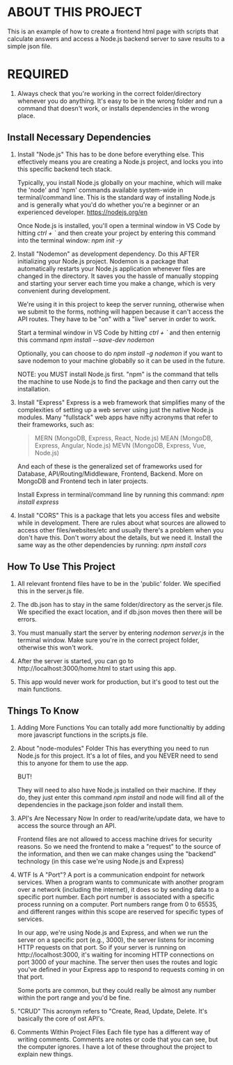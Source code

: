 # ABOUT THIS PROJECT

This is an example of how to create a frontend html page with scripts that calculate answers
and access a Node.js backend server to save results to a simple json file.

# REQUIRED

1. Always check that you're working in the correct folder/directory whenever you do anything. It's easy to be in the wrong folder and run a command that doesn't work, or installs dependencies in the wrong place.

## Install Necessary Dependencies

1. Install "Node.js"
   This has to be done before everything else. This effectively means you are creating a Node.js project, and locks you into this specific backend tech stack.

   Typically, you install Node.js globally on your machine, which will make the 'node' and 'npm' commands available system-wide in terminal/command line. This is the standard way of installing Node.js and is generally what you'd do whether you're a beginner or an experienced developer.
   https://nodejs.org/en

   Once Node.js is installed, you'll open a terminal window in VS Code by hitting _ctrl + `_ and then create your project by entering this command into the terminal window: _npm init -y_

2. Install "Nodemon" as development dependency.
   Do this AFTER initializing your Node.js project. Nodemon is a package that automatically restarts your Node.js application whenever files are changed in the directory. It saves you the hassle of manually stopping and starting your server each time you make a change, which is very convenient during development.

   We're using it in this project to keep the server running, otherwise when we submit to the forms, nothing will happen because it can't access the API routes. They have to be "on" with a "live" server in order to work.

   Start a terminal window in VS Code by hitting _ctrl + `_ and then enternig this command _npm install --save-dev nodemon_

   Optionally, you can choose to do _npm install -g nodemon_ if you want to save nodemon to your machine globablly so it can be used in the future.

   NOTE: you MUST install Node.js first. "npm" is the command that tells the machine to use Node.js to find the package and then carry out the installation.

3. Install "Express"
   Express is a web framework that simplifies many of the complexities of setting up a web server using just the native Node.js modules. Many "fullstack" web apps have nifty acronyms that refer to their frameworks, such as:

   > MERN (MongoDB, Express, React, Node.js)
   > MEAN (MongoDB, Express, Angular, Node.js)
   > MEVN (MongoDB, Express, Vue, Node.js)

   And each of these is the generalized set of frameworks used for Database, API/Routing/Middleware, Frontend, Backend. More on MongoDB and Frontend tech in later projects.

   Install Express in terminal/command line by running this command: _npm install express_

4. Install "CORS"
   This is a package that lets you access files and website while in development. There are rules about what sources are allowed to access other files/websites/etc and usually there's a problem when you don't have this. Don't worry about the details, but we need it. Install the same way as the other dependencies by running: _npm install cors_

## How To Use This Project

1. All relevant frontend files have to be in the 'public' folder. We specified this in the server.js file.

2. The db.json has to stay in the same folder/directory as the server.js file. We specified the exact location, and if db.json moves then there will be errors.

3. You must manually start the server by entering _nodemon server.js_ in the terminal window. Make sure you're in the correct project folder, otherwise this won't work.

4. After the server is started, you can go to http://localhost:3000/home.html to start using this app.

5. This app would never work for production, but it's good to test out the main functions.

## Things To Know

1. Adding More Functions
   You can totally add more functionaltiy by adding more javascript functions in the scripts.js file.

2. About "node-modules" Folder
   This has everything you need to run Node.js for this project. It's a lot of files, and you NEVER need to send this to anyone for them to use the app.

   BUT!

   They will need to also have Node.js installed on their machine. If they do, they just enter this command _npm install_ and node will find all of the dependencies in the package.json folder and install them.

3. API's Are Necessary Now
   In order to read/write/update data, we have to access the source through an API.

   Frontend files are not allowed to access machine drives for security reasons. So we need the frontend to make a "request" to the source of the information, and then we can make changes using the "backend" technology (in this case we're using Node.js and Express)

4. WTF Is A "Port"?
   A port is a communication endpoint for network services. When a program wants to communicate with another program over a network (including the internet), it does so by sending data to a specific port number. Each port number is associated with a specific process running on a computer. Port numbers range from 0 to 65535, and different ranges within this scope are reserved for specific types of services.

   In our app, we're using Node.js and Express, and when we run the server on a specific port (e.g., 3000), the server listens for incoming HTTP requests on that port. So if your server is running on http://localhost:3000, it's waiting for incoming HTTP connections on port 3000 of your machine. The server then uses the routes and logic you've defined in your Express app to respond to requests coming in on that port.

   Some ports are common, but they could really be almost any number within the port range and you'd be fine.

5. "CRUD"
   This acronym refers to "Create, Read, Update, Delete. It's basically the core of ost API's.

6. Comments Within Project Files
   Each file type has a different way of writing comments. Comments are notes or code that you can see, but the computer ignores. I have a lot of these throughout the project to explain new things.
